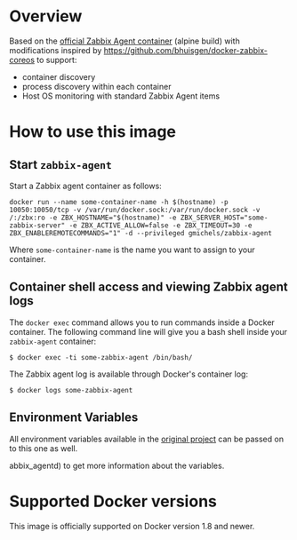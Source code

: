 # Overview

Based on the [official Zabbix Agent container](https://hub.docker.com/r/zabbix/zabbix-agent/) (alpine build) with modifications inspired by https://github.com/bhuisgen/docker-zabbix-coreos to support:

* container discovery
* process discovery within each container
* Host OS monitoring with standard Zabbix Agent items

# How to use this image

## Start `zabbix-agent`

Start a Zabbix agent container as follows:

    docker run --name some-container-name -h $(hostname) -p 10050:10050/tcp -v /var/run/docker.sock:/var/run/docker.sock -v /:/zbx:ro -e ZBX_HOSTNAME="$(hostname)" -e ZBX_SERVER_HOST="some-zabbix-server" -e ZBX_ACTIVE_ALLOW=false -e ZBX_TIMEOUT=30 -e ZBX_ENABLEREMOTECOMMANDS="1" -d --privileged gmichels/zabbix-agent

Where `some-container-name` is the name you want to assign to your container.

## Container shell access and viewing Zabbix agent logs

The `docker exec` command allows you to run commands inside a Docker container. The following command line will give you a bash shell inside your `zabbix-agent` container:

```console
$ docker exec -ti some-zabbix-agent /bin/bash/
```

The Zabbix agent log is available through Docker's container log:

```console
$ docker logs some-zabbix-agent
```

## Environment Variables

All environment variables available in the [original project](https://hub.docker.com/r/zabbix/zabbix-agent/) can be passed on to this one as well.

abbix_agentd) to get more information about the variables.

# Supported Docker versions

This image is officially supported on Docker version 1.8 and newer.
